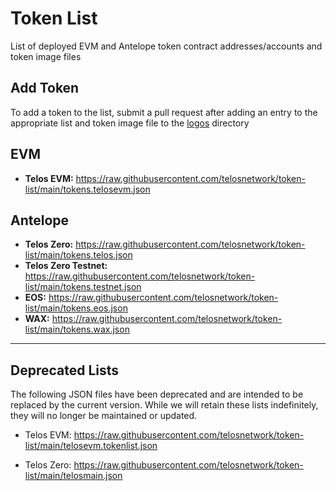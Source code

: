 # Token List
List of deployed EVM and Antelope token contract addresses/accounts and token image files

## Add Token
To add a token to the list, submit a pull request after adding an entry to the appropriate list and token image file to the [logos](https://github.com/telosnetwork/token-list/tree/main/logos) directory

## EVM
- **Telos EVM:** https://raw.githubusercontent.com/telosnetwork/token-list/main/tokens.telosevm.json   

## Antelope
- **Telos Zero:** https://raw.githubusercontent.com/telosnetwork/token-list/main/tokens.telos.json   
- **Telos Zero Testnet:** https://raw.githubusercontent.com/telosnetwork/token-list/main/tokens.testnet.json   
- **EOS:** https://raw.githubusercontent.com/telosnetwork/token-list/main/tokens.eos.json   
- **WAX:** https://raw.githubusercontent.com/telosnetwork/token-list/main/tokens.wax.json   

------

## Deprecated Lists
The following JSON files have been deprecated and are intended to be replaced by the current version. While we will retain these lists indefinitely, they will no longer be maintained or updated.

- Telos EVM: https://raw.githubusercontent.com/telosnetwork/token-list/main/telosevm.tokenlist.json

- Telos Zero: https://raw.githubusercontent.com/telosnetwork/token-list/main/telosmain.json

